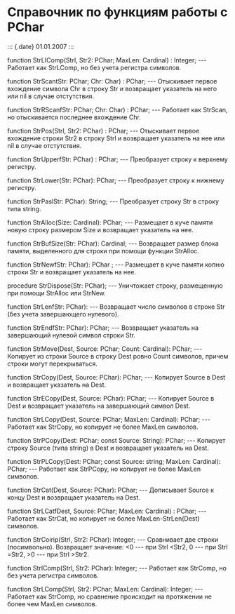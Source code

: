 Справочник по функциям работы с PChar
=====================================

::: {.date}
01.01.2007
:::

function StrLIComp(Strl, Str2: PChar; MaxLen: Cardinal) : Integer; ---
Работает как StrLComp, но без учета регистра символов.

function StrScantStr: PChar; Chr: Char) : PChar; --- Отыскивает первое
вхождение символа Chr в строку Str и возвращает указатель на него или
nil в случае отстутствия.

function StrRScanfStr: PChar; Chr: Char) : PChar; --- Работает как
StrScan, но отыскивается последнее вхождение Chr.

function StrPos(Strl, Str2: PChar) : PChar; --- Отыскивает первое
вхождение строки Str2 в строку Strl и возвращает указатель на нее или
nil в случае отстутствия.

function StrUpperfStr: PChar) : PChar; --- Преобразует строку к верхнему
регистру.

function StrLower(Str: PChar): PChar; --- Преобразует строку к нижнему
регистру.

function StrPaslStr: PChar): String; --- Преобразует строку Str в строку
типа string.

function StrAlloc(Size: Cardinal): PChar; --- Размещает в куче памяти
новую строку размером Size и возвращает указатель на нее.

function StrBufSize(Str: PChar): Cardinal; --- Возвращает размер блока
памяти, выделенного для строки при помощи функции StrAlloc.

function StrNewfStr: PChar): PChar ; --- Размещает в куче памяти копню
строки Str и возвращает указатель на нее.

procedure StrDispose(Str: PChar); --- Уничтожает строку, размещенную при
помощи StrAlloc или StrNew.

function StrLenfStr: PChar): --- Возвращает число символов в строке Str
(без учета завершающего нулевого).

function StrEndfStr: PChar): PChar; --- Возвращает указатель на
завершающий нулевой символ строки Str.

function StrMove(Dest, Source: PChar; Count: Cardinal): PChar; ---
Копирует из строки Source в строку Dest ровно Count символов, причем
строки могут перекрываться.

function StrCopy(Dest, Source: PChar): PChar; --- Копирует Source в Dest
и возвращает указатель на Dest.

function StrECopy(Dest, Source: PChar): PChar; --- Копирует Source в
Dest и возвращает указатель на завершающий символ Dest.

function StrLCopy(Dest, Source: PChar; MaxLen: Cardinal): PChar; ---
Работает как StrCopy, но копирует не более MaxLen символов.

function StrPCopy(Dest: PChar; const Source: String): PChar; ---
Копирует строку Source (типа string) в Dest и возвращает указатель на
Dest.

function StrPLCopy(Dest: PChar; const Source: string; MaxLen: Cardinal):
PChar; --- Работает как StrPCopy, но копирует не более MaxLen символов.

function StrCat(Dest, Source: PChar): PChar; --- Дописывает Source к
концу Dest и возвращает указатель на Dest.

function StrLCatfDest, Source: PChar; MaxLen: Cardinal) : PChar; ---
Работает как StrCat, но копирует не более MaxLen-StrLen(Dest) символов.

function StrCoirip(Strl, Str2: PChar): Integer; --- Сравнивает две
строки (посимвольно). Возвращает значение: \<0 --- при Strl \<Str2, 0
--- при Strl =Str2, \>0 --- при Strl \>Str2.

function StrIComp(Strl, Str2: PChar): Integer; --- Работает как StrComp,
но без учета регистра символов.

function StrLComp(Strl, Str2: PChar; MaxLen: Cardinal): Integer; ---
Работает как StrComp, но сравнение происходит на протяжении не более чем
MaxLen символов.
